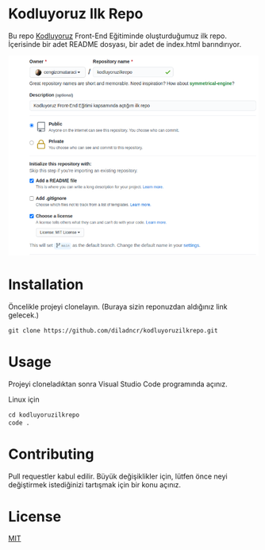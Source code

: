 # **Kodluyoruz Ilk Repo**
Bu repo [Kodluyoruz](https://kodluyoruz.org/) Front-End Eğitiminde oluşturduğumuz ilk repo. İçerisinde bir adet README dosyası, bir adet de index.html barındırıyor.

![Image](https://raw.githubusercontent.com/Kodluyoruz/taskforce/main/git/odev1/figures/github.png)

# **Installation**
Öncelikle projeyi clonelayın. (Buraya sizin reponuzdan aldığınız link gelecek.)


```
git clone https://github.com/diladncr/kodluyoruzilkrepo.git
```

# **Usage**
Projeyi cloneladıktan sonra Visual Studio Code programında açınız.

Linux için
```
cd kodluyoruzilkrepo
code .
```

# **Contributing**
Pull requestler kabul edilir. Büyük değişiklikler için, lütfen önce neyi değiştirmek istediğinizi tartışmak için bir konu açınız.

# **License**
[MIT](https://choosealicense.com/licenses/mit/)
